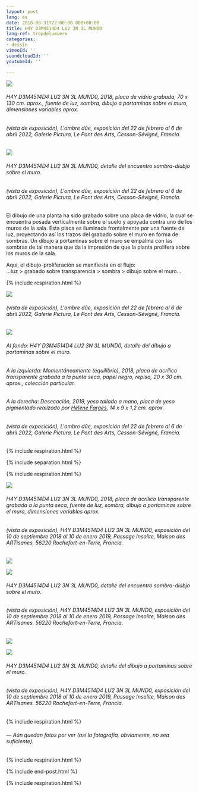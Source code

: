 ```yaml
---
layout: post
lang: es
date: 2018-08-31T22:00:00.000+00:00
title: H4Y D3M4514D4 LU2 3N 3L MUND0
lang-ref: tropdelumiere
categories:
- dessin
vimeoId: ''
soundcloudId: ''
youtubeId: ''

---
```

![](/imgs/1l-y-4-tr0p-d3-lum13r3-d4n5-l3-m0nd3-2018-4-up.jpg)

###### _H4Y D3M4514D4 LU2 3N 3L MUND0_, 2018, placa de vidrio grabada, 70 x 130 cm. aprox., fuente de luz, sombra, dibujo a portaminas sobre el muro, dimensiones variables aprox.

###### (vista de exposición), _L'ombre dûe_, exposición del 22 de febrero al 6 de abril 2022, Galerie Pictura, Le Pont des Arts, Cesson-Sévigné, Francia.

![](/imgs/1l-y-4-tr0p-d3-lum13r3-d4n5-l3-m0nd3-2018-3-up.jpg)

###### _H4Y D3M4514D4 LU2 3N 3L MUND0_, detalle del encuentro sombra-diubjo sobre el muro.

###### (vista de exposición), _L'ombre dûe_, exposición del 22 de febrero al 6 de abril 2022, Galerie Pictura, Le Pont des Arts, Cesson-Sévigné, Francia.

El dibujo de una planta ha sido grabado sobre una placa de vidrio, la cual se encuentra posada verticalmente sobre el suelo y apoyada contra uno de los muros de la sala. Esta placa es iluminada frontalmente por una fuente de luz, proyectando así los trazos del grabado sobre el muro en forma de sombras. Un dibujo a portaminas sobre el muro se empalma con las sombras de tal manera que da la impresión de que la planta prolifera sobre los muros de la sala.

Aquí, el dibujo-proliferación se manifiesta en el flujo:  
...luz > grabado sobre transparencia > sombra > dibujo sobre el muro...

{% include respiration.html %}

![](/imgs/1l-y-4-tr0p-d3-lum13r3-d4n5-l3-m0nd3-2018-7-up.jpg)

###### (vista de exposición), _L'ombre dûe_, exposición del 22 de febrero al 6 de abril 2022, Galerie Pictura, Le Pont des Arts, Cesson-Sévigné, Francia.

![](/imgs/1l-y-4-tr0p-d3-lum13r3-d4n5-l3-m0nd3-2018-5-up.jpg)

###### Al fondo: _H4Y D3M4514D4 LU2 3N 3L MUND0_, detalle del dibujo a portaminas sobre el muro.

###### A la izquierda: _Momentáneamente (equilibrio)_, 2018, placa de acrílico transparente grabada a la punta seca, papel negro, repisa, 20 x 30 cm. aprox., colección particular.

###### A la derecha: _Desecación_, 2019, yeso tallado a mano, placa de yeso pigmentado realizado por [Hélène Farges](https://helenefarges.net/), 14 x 9 x 1,2 cm. aprox.

###### (vista de exposición), _L'ombre dûe_, exposición del 22 de febrero al 6 de abril 2022, Galerie Pictura, Le Pont des Arts, Cesson-Sévigné, Francia.

{% include respiration.html %}

{% include separation.html %}

{% include respiration.html %}

![](/imgs/enredaderas-passage-insolite-1-1-up.jpg)

###### _H4Y D3M4514D4 LU2 3N 3L MUND0_, 2018, placa de acrílico transparente grabada a la punta seca, fuente de luz, sombra, dibujo a portaminas sobre el muro, dimensiones variables aprox.

###### (vista de exposición), _H4Y D3M4514D4 LU2 3N 3L MUND0_, exposición del 10 de septiembre 2018 al 10 de enero 2019, Passage Insolite, Maison des ARTisanes. 56220 Rochefort-en-Terre, Francia.

![](/imgs/enredaderas-passage-insolite-6-c-2-up.jpg)

![](/imgs/enredaderas-passage-insolite-8-3-up.jpg)

###### _H4Y D3M4514D4 LU2 3N 3L MUND0_, detalle del encuentro sombra-diubjo sobre el muro.

###### (vista de exposición), _H4Y D3M4514D4 LU2 3N 3L MUND0_, exposición del 10 de septiembre 2018 al 10 de enero 2019, Passage Insolite, Maison des ARTisanes. 56220 Rochefort-en-Terre, Francia.

![](/imgs/enredaderas-passage-insolite-21-5-up.jpg)

![](/imgs/enredaderas-passage-insolite-19-4-up.jpg)

###### _H4Y D3M4514D4 LU2 3N 3L MUND0_, detalle del dibujo a portaminas sobre el muro.

###### (vista de exposición), _H4Y D3M4514D4 LU2 3N 3L MUND0_, exposición del 10 de septiembre 2018 al 10 de enero 2019, Passage Insolite, Maison des ARTisanes. 56220 Rochefort-en-Terre, Francia.

{% include respiration.html %}

###### — _Aún quedan fotos por ver (así la fotografía, obviamente, no sea suficiente)._

{% include respiration.html %}

{% include end-post.html %}

{% include respiration.html %}